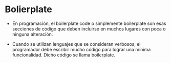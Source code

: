 # Bolierplate

- En programación, el boilerplate code o simplemente boilerplate son esas secciones de código que deben incluirse en muchos lugares con poca o ninguna alteración. 

- Cuando se utilizan lenguajes que se consideran verbosos, el programador debe escribir mucho código para lograr una mínima funcionalidad.  Dicho código se llama boilerplate.